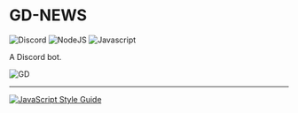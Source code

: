# GD-NEWS

![Discord](https://dcbadge.vercel.app/api/shield/141957307591426050)
![NodeJS](https://img.shields.io/badge/node.js-6DA55F?style=for-the-badge&logo=node.js&logoColor=white)
![Javascript](https://img.shields.io/badge/JavaScript-F7DF1E?style=for-the-badge&logo=javascript&logoColor=black)

A Discord bot.

![GD](https://cdn.discordapp.com/icons/720275637415182416/06a587e9136d7afae49760b07b6a3685.webp)
___

[![JavaScript Style Guide](https://cdn.rawgit.com/standard/standard/master/badge.svg)](https://github.com/standard/standard)
